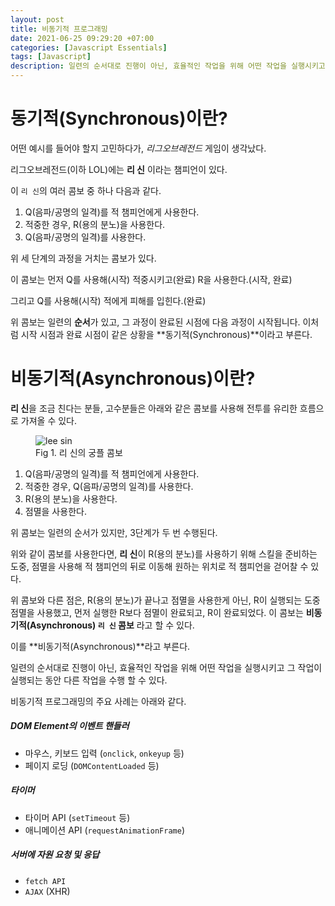 ```yaml
---
layout: post
title: 비동기적 프로그래밍
date: 2021-06-25 09:29:20 +07:00
categories: [Javascript Essentials]
tags: [Javascript]
description: 일련의 순서대로 진행이 아닌, 효율적인 작업을 위해 어떤 작업을 실행시키고 그 작업이 실행되는 동안 다른 작업을 수행할 수 있다.
---
```


# 동기적(Synchronous)이란?

어떤 예시를 들어야 할지 고민하다가, _리그오브레전드_ 게임이 생각났다.

리그오브레전드(이하 LOL)에는 **리 신** 이라는 챔피언이 있다.

이 `리 신`의 여러 콤보 중 하나 다음과 같다.

1. Q(음파/공명의 일격)를 적 챔피언에게 사용한다.
2. 적중한 경우, R(용의 분노)을 사용한다.
3. Q(음파/공명의 일격)를 사용한다.

위 세 단계의 과정을 거치는 콤보가 있다.

이 콤보는 먼저 Q를 사용해(시작) 적중시키고(완료) R을 사용한다.(시작, 완료)

그리고 Q를 사용해(시작) 적에게 피해를 입힌다.(완료)

위 콤보는 일련의 **순서**가 있고, 그 과정이 완료된 시점에 다음 과정이 시작됩니다. 이처럼 시작 시점과 완료 시점이 같은 상황을 **동기적(Synchronous)**이라고 부른다.

# 비동기적(Asynchronous)이란?

**리 신**을 조금 친다는 분들, 고수분들은 아래와 같은 콤보를 사용해 전투를 유리한 흐름으로 가져올 수 있다.

<figure>
<img src="https://images.velog.io/images/shitaikoto/post/31da3dd9-2d16-49ec-906d-e8d4429dcf26/i16088179181.gif" alt="lee sin">
<figcaption>Fig 1. 리 신의 궁플 콤보</figcaption>
</figure>

1. Q(음파/공명의 일격)를 적 챔피언에게 사용한다.
2. 적중한 경우, Q(음파/공명의 일격)를 사용한다.
3. R(용의 분노)을 사용한다.
4. 점멸을 사용한다.

위 콤보는 일련의 순서가 있지만, 3단계가 두 번 수행된다.

위와 같이 콤보를 사용한다면, **리 신**이 R(용의 분노)를 사용하기 위해 스킬을 준비하는 도중, 점멸을 사용해 적 챔피언의 뒤로 이동해
원하는 위치로 적 챔피언을 걷어찰 수 있다.

위 콤보와 다른 점은, R(용의 분노)가 끝나고 점멸을 사용한게 아닌, R이 실행되는 도중 점멸을 사용했고, 먼저 실행한 R보다 점멸이
완료되고, R이 완료되었다. 이 콤보는 **비동기적(Asynchronous) `리 신` 콤보** 라고 할 수 있다.

이를 **비동기적(Asynchronous)**라고 부른다.

일련의 순서대로 진행이 아닌, 효율적인 작업을 위해 어떤 작업을 실행시키고 그 작업이 실행되는 동안 다른 작업을 수행 할 수 있다.

비동기적 프로그래밍의 주요 사례는 아래와 같다.

##### DOM Element의 이벤트 핸들러

- 마우스, 키보드 입력 (`onclick`, `onkeyup` 등)
- 페이지 로딩 (`DOMContentLoaded` 등)

##### 타이머

- 타이머 API (`setTimeout` 등)
- 애니메이션 API (`requestAnimationFrame`)

##### 서버에 자원 요청 및 응답

- `fetch API`
- `AJAX` (XHR)
